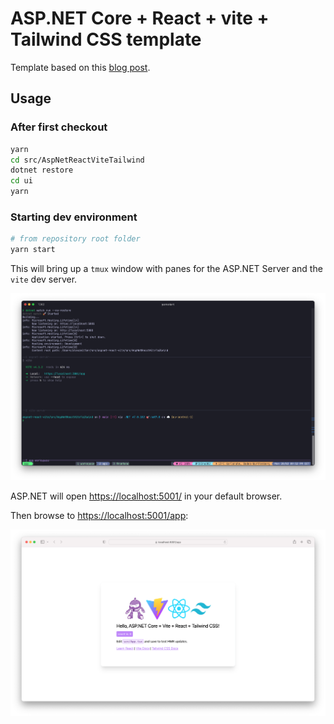 # ASP.NET Core + React + vite + Tailwind CSS template

Template based on this [blog post](https://blog.codeinside.eu/2023/02/11/aspnet-core-react-with-vitejs/).

## Usage

### After first checkout

```bash
yarn
cd src/AspNetReactViteTailwind
dotnet restore
cd ui
yarn
```

### Starting dev environment

```bash
# from repository root folder
yarn start
```

This will bring up a `tmux` window with panes for the ASP.NET Server and the `vite` dev server.

![](assets/screenshot_tmux.png)

ASP.NET will open <https://localhost:5001/> in your default browser.

Then browse to <https://localhost:5001/app>:

![](assets/screenshot.png)